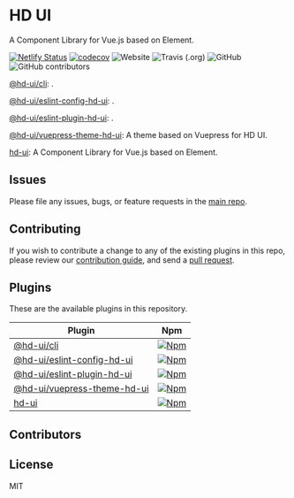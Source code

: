 # HD UI

A Component Library for Vue.js based on Element.

[![Netlify Status](https://api.netlify.com/api/v1/badges/d7857ddb-766b-427b-8f8c-cfeddb63f4d9/deploy-status)](https://app.netlify.com/sites/hd-ui/deploys)
[![codecov](https://codecov.io/gh/hd-ui/hd-ui/branch/master/graph/badge.svg)](https://codecov.io/gh/hd-ui/hd-ui)
![Website](https://img.shields.io/website?url=https%3A%2F%2Fhd-ui.com)
![Travis (.org)](https://img.shields.io/travis/hd-ui/hd-ui)
![GitHub](https://img.shields.io/github/license/hd-ui/hd-ui)
![GitHub contributors](https://img.shields.io/github/contributors/hd-ui/hd-ui)

[@hd-ui/cli](packages/@hd-ui/cli): .

[@hd-ui/eslint-config-hd-ui](packages/@hd-ui/eslint-config-hd-ui): .

[@hd-ui/eslint-plugin-hd-ui](packages/@hd-ui/eslint-plugin-hd-ui): .

[@hd-ui/vuepress-theme-hd-ui](packages/@hd-ui/vuepress-theme-hd-ui): A theme based on Vuepress for HD UI.

[hd-ui](packages/hd-ui): A Component Library for Vue.js based on Element.

## Issues

Please file any issues, bugs, or feature requests in the [main
repo](https://github.com/hd-ui/hd-ui/issues/new).

## Contributing

If you wish to contribute a change to any of the existing plugins in this repo,
please review our [contribution guide](https://github.com/hd-ui/hd-ui/blob/master/CONTRIBUTING.md),
and send a [pull request](https://github.com/hd-ui/hd-ui/pulls).

## Plugins
These are the available plugins in this repository.

| Plugin | Npm |
|--------|-----|
| [@hd-ui/cli](./packages/@hd-ui/cli) | [![Npm](https://img.shields.io/npm/v/@hd-ui/cli)](https://www.npmjs.com/package/@hd-ui/cli) |
| [@hd-ui/eslint-config-hd-ui](./packages/@hd-ui/eslint-config-hd-ui) | [![Npm](https://img.shields.io/npm/v/@hd-ui/eslint-config-hd-ui)](https://www.npmjs.com/package/@hd-ui/eslint-config-hd-ui) |
| [@hd-ui/eslint-plugin-hd-ui](./packages/@hd-ui/eslint-plugin-hd-ui) | [![Npm](https://img.shields.io/npm/v/@hd-ui/eslint-plugin-hd-ui)](https://www.npmjs.com/package/@hd-ui/eslint-plugin-hd-ui) |
| [@hd-ui/vuepress-theme-hd-ui](./packages/@hd-ui/vuepress-theme-hd-ui) | [![Npm](https://img.shields.io/npm/v/@hd-ui/vuepress-theme-hd-ui)](https://www.npmjs.com/package/@hd-ui/vuepress-theme-hd-ui) |
| [hd-ui](./packages/hd-ui) | [![Npm](https://img.shields.io/npm/v/hd-ui)](https://www.npmjs.com/package/hd-ui) |

## Contributors

<!-- ALL-CONTRIBUTORS-LIST:START - Do not remove or modify this section -->
<!-- prettier-ignore-start -->
<!-- markdownlint-disable -->

<!-- markdownlint-enable -->
<!-- prettier-ignore-end -->
<!-- ALL-CONTRIBUTORS-LIST:END -->

## License

MIT
